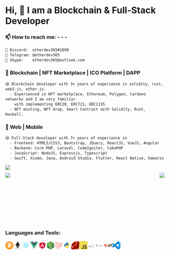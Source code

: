 # Hi, 👋 I am a Blockchain & Full-Stack Developer

### 📫 How to reach me: - - -     
    🌱 Discord:  etherdev365#1899
    🌱 Telegram: @etherdev365
    🌱 Skype:    etherdev365@outlook.com    

 ### 🍓 Blockchain | NFT Marketplace | ICO Platform | DAPP  
    😄 Blockchain developer with 3+ years of experience in solidity, rust, web3.js, ether.js.
      - Experienced in NFT marketplace, Ethereum, Polygon, Cardano networks and I am very familiar 
        with implementing ERC20, ERC721, ERC1155. 
      - NFT minting, NFT drop, Smart Contract with Solidity, Rust, Haskell.
  ### 🍓 Web | Mobile  
    😄 Full-Stack developer with 7+ years of experience in
      - Frontend: HTML5/CSS3, Bootstrap, JQuery, ReactJS, VueJS, Angular
      - Backend: Core PHP, Laravel, CodeIgniter, CakePHP
      - JavaScript: NodeJS, Expressjs, Typescript
      - Swift, Xcode, Java, Android Studio, Flutter, React Native, Xamarin
      
<img align="left" src="https://visitor-badge.laobi.icu/badge?page_id=SoftDev365.SoftDev365" />
<h1 align="center"/>
<h1 align="center"/>

<img align="left" height="170px" src="https://github-readme-stats.vercel.app/api?username=SoftDev365&count_private=true&show_icons=true&theme=chartreuse-dark" />
<img align="right" height="170px" src="https://github-readme-stats.vercel.app/api/top-langs/?username=SoftDev365&layout=compact&theme=chartreuse-dark&langs_count=8" />
<img height="150" />
</br>

### Languages and Tools:

<img align="left" alt="React" width="26px" src="https://raw.githubusercontent.com/github/explore/80688e429a7d4ef2fca1e82350fe8e3517d3494d/topics/bitcoin/bitcoin.png" />
<img align="left" alt="React" width="26px" src="https://raw.githubusercontent.com/github/explore/80688e429a7d4ef2fca1e82350fe8e3517d3494d/topics/ethereum/ethereum.png" />
<img align="left" alt="React" width="26px" src="https://raw.githubusercontent.com/github/explore/80688e429a7d4ef2fca1e82350fe8e3517d3494d/topics/react/react.png" />
<img align="left" alt="Unix" width="26px" src="https://raw.githubusercontent.com/github/explore/80688e429a7d4ef2fca1e82350fe8e3517d3494d/topics/vue/vue.png" />
<img align="left" alt="Unix" width="26px" src="https://raw.githubusercontent.com/github/explore/80688e429a7d4ef2fca1e82350fe8e3517d3494d/topics/angular/angular.png" />
<img align="left" alt="Node.js" width="26px" src="https://raw.githubusercontent.com/github/explore/80688e429a7d4ef2fca1e82350fe8e3517d3494d/topics/nodejs/nodejs.png" />
<img align="left" alt="Node.js" width="26px" src="https://raw.githubusercontent.com/github/explore/80688e429a7d4ef2fca1e82350fe8e3517d3494d/topics/laravel/laravel.png" />
<img align="left" alt="Unix" width="26px" src="https://raw.githubusercontent.com/github/explore/80688e429a7d4ef2fca1e82350fe8e3517d3494d/topics/python/python.png" />
<img align="left" alt="Unix" width="26px" src="https://raw.githubusercontent.com/github/explore/80688e429a7d4ef2fca1e82350fe8e3517d3494d/topics/ruby/ruby.png" />
<img align="left" alt="JavaScript" width="26px" src="https://raw.githubusercontent.com/github/explore/80688e429a7d4ef2fca1e82350fe8e3517d3494d/topics/javascript/javascript.png" />
<img align="left" alt="MySQL" width="26px" src="https://raw.githubusercontent.com/github/explore/80688e429a7d4ef2fca1e82350fe8e3517d3494d/topics/mysql/mysql.png" />
<img align="left" alt="MongoDB" width="26px" src="https://raw.githubusercontent.com/github/explore/80688e429a7d4ef2fca1e82350fe8e3517d3494d/topics/mongodb/mongodb.png" />
<img align="left" alt="Git" width="26px" src="https://raw.githubusercontent.com/github/explore/80688e429a7d4ef2fca1e82350fe8e3517d3494d/topics/git/git.png" />
<img align="left" alt="Visual Studio Code" width="26px" src="https://raw.githubusercontent.com/github/explore/80688e429a7d4ef2fca1e82350fe8e3517d3494d/topics/visual-studio-code/visual-studio-code.png" />

<br />
<br />



